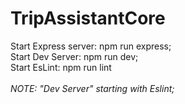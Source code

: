 # TripAssistantCore

Start Express server: npm run express;<br>
Start Dev Server: npm run dev;<br>
Start EsLint: npm run lint<br>
<br>
<i>NOTE: "Dev Server" starting with Eslint;</i><br>
